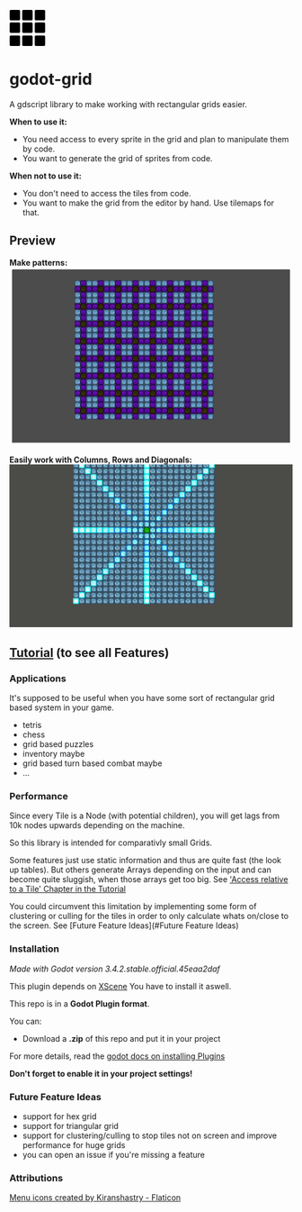 ![grid](./grid64.png)

# godot-grid

A gdscript library to make working with rectangular grids easier.

__When to use it:__
  * You need access to every sprite in the grid and plan to manipulate them by code.
  * You want to generate the grid of sprites from code.

__When not to use it:__
  * You don't need to access the tiles from code.
  * You want to make the grid from the editor by hand. Use tilemaps for that.

## Preview

__Make patterns:__
![](./tutorial/pics/readme_pattern.png)

__Easily work with Columns, Rows and Diagonals:__
![](./tutorial/pics/readme_moving_neighbors.gif)

## [Tutorial](./tutorial/README.md) (to see all Features)

### Applications
It's supposed to be useful when you have some sort of rectangular grid based system in your game.

  * tetris
  * chess
  * grid based puzzles
  * inventory maybe
  * grid based turn based combat maybe
  * ...

### Performance

Since every Tile is a Node (with potential children), you will get lags from 10k nodes upwards depending on the machine.

So this library is intended for comparativly small Grids.

Some features just use static information and thus are quite fast (the look up tables).
But others generate Arrays depending on the input and can become quite sluggish, when those arrays get too big.
See ['Access relative to a Tile' Chapter in the Tutorial](./tutorial/README.md)

You could circumvent this limitation by implementing some form of clustering or culling for the tiles in order to only calculate whats on/close to the screen.
See [Future Feature Ideas](#Future Feature Ideas)

### Installation

_Made with Godot version 3.4.2.stable.official.45eaa2daf_

This plugin depends on [XScene](https://github.com/aMOPel/godot-xchange-scene#installation)
You have to install it aswell.

This repo is in a __Godot Plugin format__.

You can:
<!-- - (Not yet) Install it via [__AssetLib__](https://godotengine.org/asset-library/asset/1018) or -->
- Download a __.zip__ of this repo and put it in your project

For more details, read the [godot docs on installing Plugins
](https://docs.godotengine.org/en/stable/tutorials/plugins/editor/installing_plugins.html)

__Don't forget to enable it in your project settings!__

### Future Feature Ideas

  * support for hex grid
  * support for triangular grid
  * support for clustering/culling to stop tiles not on screen and improve performance for huge grids
  * you can open an issue if you're missing a feature

### Attributions

<a href="https://www.flaticon.com/free-icons/menu" title="menu icons">Menu icons created by Kiranshastry - Flaticon</a>
